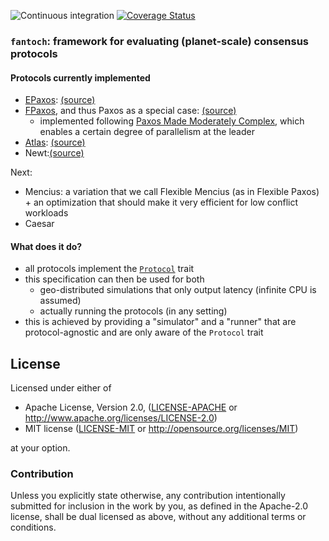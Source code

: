 ![Continuous integration](https://github.com/vitorenesduarte/fantoch/workflows/Continuous%20integration/badge.svg)
[![Coverage Status](https://coveralls.io/repos/github/vitorenesduarte/fantoch/badge.svg?branch=master)](https://coveralls.io/github/vitorenesduarte/fantoch?branch=master)

### `fantoch`: framework for evaluating (planet-scale) consensus protocols

#### Protocols currently implemented
- [EPaxos](https://www.cs.cmu.edu/~dga/papers/epaxos-sosp2013.pdf): [(source)](https://github.com/vitorenesduarte/fantoch/tree/master/fantoch_ps/src/protocol/epaxos.rs)
- [FPaxos](https://fpaxos.github.io/), and thus Paxos as a special case: [(source)](https://github.com/vitorenesduarte/fantoch/tree/master/fantoch_ps/src/protocol/fpaxos.rs)
  - implemented following [Paxos Made Moderately Complex](http://paxos.systems/), which enables a certain degree of parallelism at the leader
- [Atlas](https://vitorenes.org/publication/enes-atlas/): [(source)](https://github.com/vitorenesduarte/fantoch/tree/master/fantoch_ps/src/protocol/atlas.rs)
- Newt:[(source)](https://github.com/vitorenesduarte/fantoch/tree/master/fantoch_ps/src/protocol/newt.rs)

Next:
- Mencius: a variation that we call Flexible Mencius (as in Flexible Paxos) + an optimization that should make it very efficient for low conflict workloads
- Caesar

#### What does it do?

- all protocols implement the [`Protocol`](https://github.com/vitorenesduarte/fantoch/blob/master/fantoch/src/protocol/mod.rs) trait
- this specification can then be used for both
  - geo-distributed simulations that only output latency (infinite CPU is assumed)
  - actually running the protocols (in any setting)
- this is achieved by providing a "simulator" and a "runner" that are protocol-agnostic and are only aware of the `Protocol` trait

## License

Licensed under either of

 * Apache License, Version 2.0, ([LICENSE-APACHE](LICENSE-APACHE) or http://www.apache.org/licenses/LICENSE-2.0)
 * MIT license ([LICENSE-MIT](LICENSE-MIT) or http://opensource.org/licenses/MIT)

at your option.

### Contribution

Unless you explicitly state otherwise, any contribution intentionally submitted for inclusion in the work by you, as defined in the Apache-2.0 license, shall be dual licensed as above, without any additional terms or conditions.
